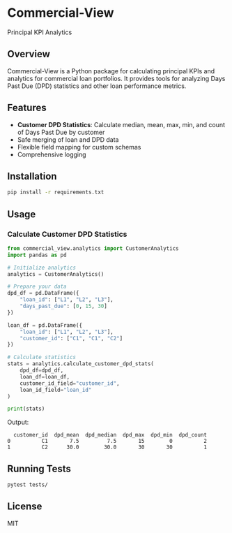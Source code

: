 # Commercial-View
Principal KPI Analytics

## Overview

Commercial-View is a Python package for calculating principal KPIs and analytics for commercial loan portfolios. It provides tools for analyzing Days Past Due (DPD) statistics and other loan performance metrics.

## Features

- **Customer DPD Statistics**: Calculate median, mean, max, min, and count of Days Past Due by customer
- Safe merging of loan and DPD data
- Flexible field mapping for custom schemas
- Comprehensive logging

## Installation

```bash
pip install -r requirements.txt
```

## Usage

### Calculate Customer DPD Statistics

```python
from commercial_view.analytics import CustomerAnalytics
import pandas as pd

# Initialize analytics
analytics = CustomerAnalytics()

# Prepare your data
dpd_df = pd.DataFrame({
    "loan_id": ["L1", "L2", "L3"],
    "days_past_due": [0, 15, 30]
})

loan_df = pd.DataFrame({
    "loan_id": ["L1", "L2", "L3"],
    "customer_id": ["C1", "C1", "C2"]
})

# Calculate statistics
stats = analytics.calculate_customer_dpd_stats(
    dpd_df=dpd_df,
    loan_df=loan_df,
    customer_id_field="customer_id",
    loan_id_field="loan_id"
)

print(stats)
```

Output:
```
  customer_id  dpd_mean  dpd_median  dpd_max  dpd_min  dpd_count
0          C1       7.5         7.5       15        0          2
1          C2      30.0        30.0       30       30          1
```

## Running Tests

```bash
pytest tests/
```

## License

MIT
